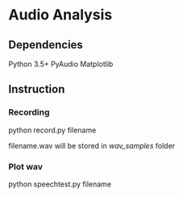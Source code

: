 # Audio Analysis

## Dependencies
Python 3.5+
PyAudio
Matplotlib

## Instruction
### Recording
python record.py filename

filename.wav will be stored in *wav_samples* folder

### Plot wav
python speechtest.py filename
